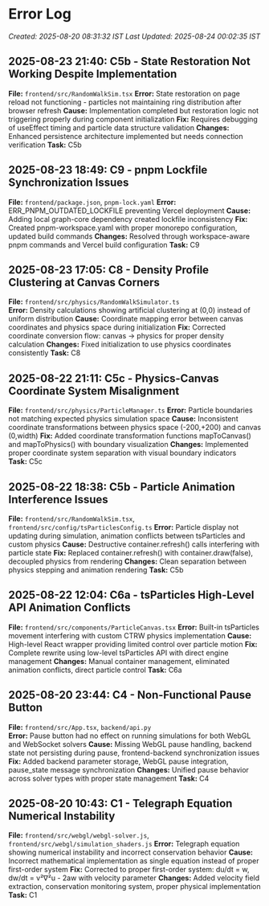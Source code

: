 # Error Log
*Created: 2025-08-20 08:31:32 IST*
*Last Updated: 2025-08-24 00:02:35 IST*

## 2025-08-23 21:40: C5b - State Restoration Not Working Despite Implementation
**File:** `frontend/src/RandomWalkSim.tsx`
**Error:** State restoration on page reload not functioning - particles not maintaining ring distribution after browser refresh
**Cause:** Implementation completed but restoration logic not triggering properly during component initialization
**Fix:** Requires debugging of useEffect timing and particle data structure validation
**Changes:** Enhanced persistence architecture implemented but needs connection verification
**Task:** C5b

## 2025-08-23 18:49: C9 - pnpm Lockfile Synchronization Issues  
**File:** `frontend/package.json`, `pnpm-lock.yaml`
**Error:** ERR_PNPM_OUTDATED_LOCKFILE preventing Vercel deployment
**Cause:** Adding local graph-core dependency created lockfile inconsistency
**Fix:** Created pnpm-workspace.yaml with proper monorepo configuration, updated build commands
**Changes:** Resolved through workspace-aware pnpm commands and Vercel build configuration
**Task:** C9

## 2025-08-23 17:05: C8 - Density Profile Clustering at Canvas Corners
**File:** `frontend/src/physics/RandomWalkSimulator.ts`  
**Error:** Density calculations showing artificial clustering at (0,0) instead of uniform distribution
**Cause:** Coordinate mapping error between canvas coordinates and physics space during initialization
**Fix:** Corrected coordinate conversion flow: canvas → physics for proper density calculation
**Changes:** Fixed initialization to use physics coordinates consistently
**Task:** C8

## 2025-08-22 21:11: C5c - Physics-Canvas Coordinate System Misalignment
**File:** `frontend/src/physics/ParticleManager.ts`
**Error:** Particle boundaries not matching expected physics simulation space
**Cause:** Inconsistent coordinate transformations between physics space (-200,+200) and canvas (0,width)
**Fix:** Added coordinate transformation functions mapToCanvas() and mapToPhysics() with boundary visualization
**Changes:** Implemented proper coordinate system separation with visual boundary indicators  
**Task:** C5c

## 2025-08-22 18:38: C5b - Particle Animation Interference Issues
**File:** `frontend/src/RandomWalkSim.tsx`, `frontend/src/config/tsParticlesConfig.ts`
**Error:** Particle display not updating during simulation, animation conflicts between tsParticles and custom physics
**Cause:** Destructive container.refresh() calls interfering with particle state
**Fix:** Replaced container.refresh() with container.draw(false), decoupled physics from rendering
**Changes:** Clean separation between physics stepping and animation rendering
**Task:** C5b

## 2025-08-22 12:04: C6a - tsParticles High-Level API Animation Conflicts
**File:** `frontend/src/components/ParticleCanvas.tsx`
**Error:** Built-in tsParticles movement interfering with custom CTRW physics implementation
**Cause:** High-level React wrapper providing limited control over particle motion
**Fix:** Complete rewrite using low-level tsParticles API with direct engine management
**Changes:** Manual container management, eliminated animation conflicts, direct particle control
**Task:** C6a

## 2025-08-20 23:44: C4 - Non-Functional Pause Button
**File:** `frontend/src/App.tsx`, `backend/api.py`  
**Error:** Pause button had no effect on running simulations for both WebGL and WebSocket solvers
**Cause:** Missing WebGL pause handling, backend state not persisting during pause, frontend-backend synchronization issues
**Fix:** Added backend parameter storage, WebGL pause integration, pause_state message synchronization
**Changes:** Unified pause behavior across solver types with proper state management
**Task:** C4

## 2025-08-20 10:43: C1 - Telegraph Equation Numerical Instability
**File:** `frontend/src/webgl/webgl-solver.js`, `frontend/src/webgl/simulation_shaders.js`
**Error:** Telegraph equation showing numerical instability and incorrect conservation behavior
**Cause:** Incorrect mathematical implementation as single equation instead of proper first-order system
**Fix:** Corrected to proper first-order system: du/dt = w, dw/dt = v²∇²u - 2aw with velocity parameter
**Changes:** Added velocity field extraction, conservation monitoring system, proper physical implementation
**Task:** C1
